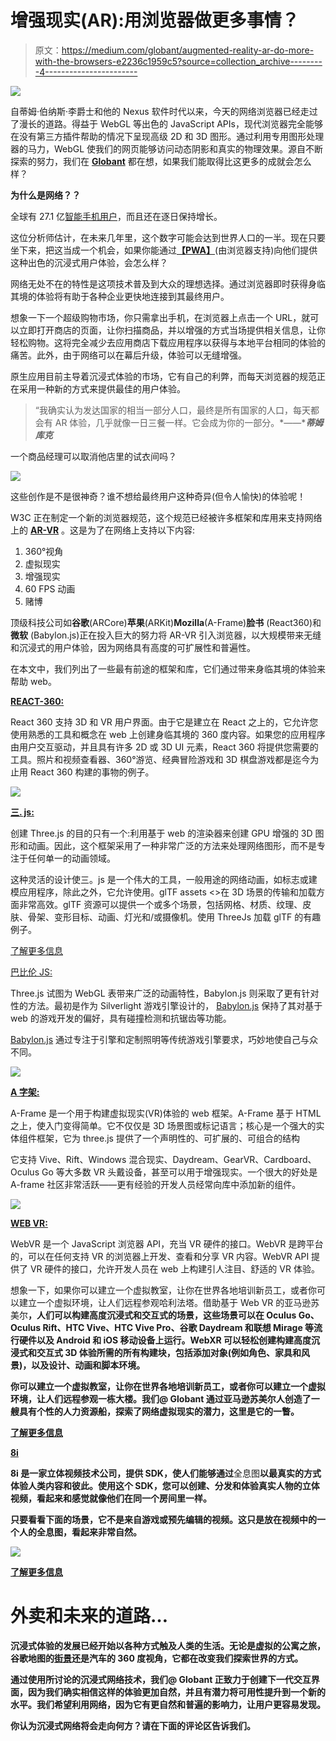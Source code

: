 # 增强现实(AR):用浏览器做更多事情？

> 原文：<https://medium.com/globant/augmented-reality-ar-do-more-with-the-browsers-e2236c1959c5?source=collection_archive---------4----------------------->

![](img/88e96fbb57407809e3533aa2fcdfc2f0.png)

自蒂姆·伯纳斯·李爵士和他的 Nexus 软件时代以来，今天的网络浏览器已经走过了漫长的道路。得益于 WebGL 等出色的 JavaScript APIs，现代浏览器完全能够在没有第三方插件帮助的情况下呈现高级 2D 和 3D 图形。通过利用专用图形处理器的马力，WebGL 使我们的网页能够访问动态阴影和真实的物理效果。源自不断探索的努力，我们在 [**Globant**](https://www.globant.com/) 都在想，如果我们能取得比这更多的成就会怎么样？

**为什么是网络？？**

全球有 27.1 亿[智能手机用户](https://www.statista.com/statistics/330695/number-of-smartphone-users-worldwide)，而且还在逐日保持增长。

这位分析师估计，在未来几年里，这个数字可能会达到世界人口的一半。现在只要坐下来，把这当成一个机会，如果你能通过[**【PWA】**](https://en.wikipedia.org/wiki/Progressive_web_applications)(由浏览器支持)向他们提供这种出色的沉浸式用户体验，会怎么样？

网络无处不在的特性是这项技术普及到大众的理想选择。通过浏览器即时获得身临其境的体验将有助于各种企业更快地连接到其最终用户。

想象一下一个超级购物市场，你只需拿出手机，在浏览器上点击一个 URL，就可以立即打开商店的页面，让你扫描商品，并以增强的方式当场提供相关信息，让你轻松购物。这将完全减少去应用商店下载应用程序以获得与本地平台相同的体验的痛苦。此外，由于网络可以在幕后升级，体验可以无缝增强。

原生应用目前主导着沉浸式体验的市场，它有自己的利弊，而每天浏览器的规范正在采用一种新的方式来提供最佳的用户体验。

> “我确实认为发达国家的相当一部分人口，最终是所有国家的人口，每天都会有 AR 体验，几乎就像一日三餐一样。它会成为你的一部分。*——****蒂姆库克***

一个商品经理可以取消他店里的试衣间吗？

![](img/abcd46a7ddec5aa311c9478b56ff2cfc.png)

这些创作是不是很神奇？谁不想给最终用户这种奇异(但令人愉快)的体验呢！

W3C 正在制定一个新的浏览器规范，这个规范已经被许多框架和库用来支持网络上的 [**AR-VR**](https://www.w3.org/immersive-web/) 。这是为了在网络上支持以下内容:

1.  360°视角
2.  虚拟现实
3.  增强现实
4.  60 FPS 动画
5.  赌博

顶级科技公司如**谷歌**(ARCore)**苹果**(ARKit)**Mozilla**(A-Frame)**脸书** (React360)和**微软** (Babylon.js)正在投入巨大的努力将 AR-VR 引入浏览器，以大规模带来无缝和沉浸式的用户体验，因为网络具有高度的可扩展性和普遍性。

在本文中，我们列出了一些最有前途的框架和库，它们通过带来身临其境的体验来帮助 web。

[**REACT-360:**](https://facebook.github.io/react-360/)

React 360 支持 3D 和 VR 用户界面。由于它是建立在 React 之上的，它允许您使用熟悉的工具和概念在 web 上创建身临其境的 360 度内容。如果您的应用程序由用户交互驱动，并且具有许多 2D 或 3D UI 元素，React 360 将提供您需要的工具。照片和视频查看器、360°游览、经典冒险游戏和 3D 棋盘游戏都是迄今为止用 React 360 构建的事物的例子。

![](img/15c99cf5a5aadd76b248d8b1e0624261.png)

[**三. js:**](https://threejs.org/examples/#webgl_animation_cloth)

创建 Three.js 的目的只有一个:利用基于 web 的渲染器来创建 GPU 增强的 3D 图形和动画。因此，这个框架采用了一种非常广泛的方法来处理网络图形，而不是专注于任何单一的动画领域。

这种灵活的设计使三。js 是一个伟大的工具，一般用途的网络动画，如标志或建模应用程序，除此之外，它允许使用。glTF assets <<link>>在 3D 场景的传输和加载方面非常高效。glTF 资源可以提供一个或多个场景，包括网格、材质、纹理、皮肤、骨架、变形目标、动画、灯光和/或摄像机。使用 ThreeJs 加载 glTF 的有趣例子。

[了解更多信息](https://ark-shelter.com/)

[巴比伦 JS:](https://www.babylonjs.com/)

Three.js 试图为 WebGL 表带来广泛的动画特性，Babylon.js 则采取了更有针对性的方法。最初是作为 Silverlight 游戏引擎设计的， [Babylon.js](https://www.babylonjs.com/) 保持了其对基于 web 的游戏开发的偏好，具有碰撞检测和抗锯齿等功能。

[Babylon.js](https://www.babylonjs.com/) 通过专注于引擎和定制照明等传统游戏引擎要求，巧妙地使自己与众不同。

![](img/37e178f19ff8b2bd931bd9b71db9e425.png)

[**A 字架:**](https://aframe.io/)

A-Frame 是一个用于构建虚拟现实(VR)体验的 web 框架。A-Frame 基于 HTML 之上，使入门变得简单。它不仅仅是 3D 场景图或标记语言；核心是一个强大的实体组件框架，它为 three.js 提供了一个声明性的、可扩展的、可组合的结构

它支持 Vive、Rift、Windows 混合现实、Daydream、GearVR、Cardboard、Oculus Go 等大多数 VR 头戴设备，甚至可以用于增强现实。一个很大的好处是 A-frame 社区非常活跃——更有经验的开发人员经常向库中添加新的组件。

![](img/db989dce752b5b817a416ecd71de5513.png)

[**WEB VR:**](https://webvr.info/)

WebVR 是一个 JavaScript 浏览器 API，充当 VR 硬件的接口。WebVR 是跨平台的，可以在任何支持 VR 的浏览器上开发、查看和分享 VR 内容。WebVR API 提供了 VR 硬件的接口，允许开发人员在 web 上构建引人注目、舒适的 VR 体验。

想象一下，如果你可以建立一个虚拟教室，让你在世界各地培训新员工，或者你可以建立一个虚拟环境，让人们远程参观哈利法塔。借助基于 Web VR 的亚马逊苏美尔[](https://aws.amazon.com/sumerian/)**，人们可以构建高度沉浸式和交互式的场景，这些场景可以在 Oculus Go、Oculus Rift、HTC Vive、HTC Vive Pro、谷歌 Daydream 和联想 Mirage 等流行硬件以及 Android 和 iOS 移动设备上运行。WebXR 可以轻松创建构建高度沉浸式和交互式 3D 体验所需的所有构建块，包括添加对象(例如角色、家具和风景)，以及设计、动画和脚本环境。**

**你可以建立一个虚拟教室，让你在世界各地培训新员工，或者你可以建立一个虚拟环境，让人们远程参观一栋大楼。我们@ **Globant** 通过亚马逊苏美尔人创造了一艘具有个性的人力资源船，探索了网络虚拟现实的潜力，这里是它的一瞥。**

**[了解更多信息](https://bear71vr.nfb.ca/)**

**[8i](https://8i.com/)**

**8i 是一家立体视频技术公司，提供 SDK，使人们能够通过**全息图**以最真实的方式体验人类内容和彼此。使用这个 SDK，您可以创建、分发和体验真实人物的立体视频，看起来和感觉就像他们在同一个房间里一样。**

**只要看看下面的场景，它不是来自游戏或预先编辑的视频。这只是放在视频中的一个人的全息图，看起来非常自然。**

**![](img/e552d4e14980064cbcde886e10890f80.png)**

**[了解更多信息](https://www.youtube.com/watch?v=pK9UpsuVP18)**

# **外卖和未来的道路…**

**沉浸式体验的发展已经开始以各种方式触及人类的生活。无论是虚拟的公寓之旅，谷歌地图的[街景](https://www.instantstreetview.com/)还是汽车的 360 度视角，它都在改变我们探索世界的方式。**

**通过使用所讨论的沉浸式网络技术，我们@ **Globant** 正致力于创建下一代交互界面，因为我们确实相信这样的体验更加自然，并且有潜力将可用性提升到一个新的水平。我们希望利用网络，因为它有更自然和普遍的影响力，让用户更容易发现。**

**你认为沉浸式网络将会走向何方？请在下面的评论区告诉我们。**
